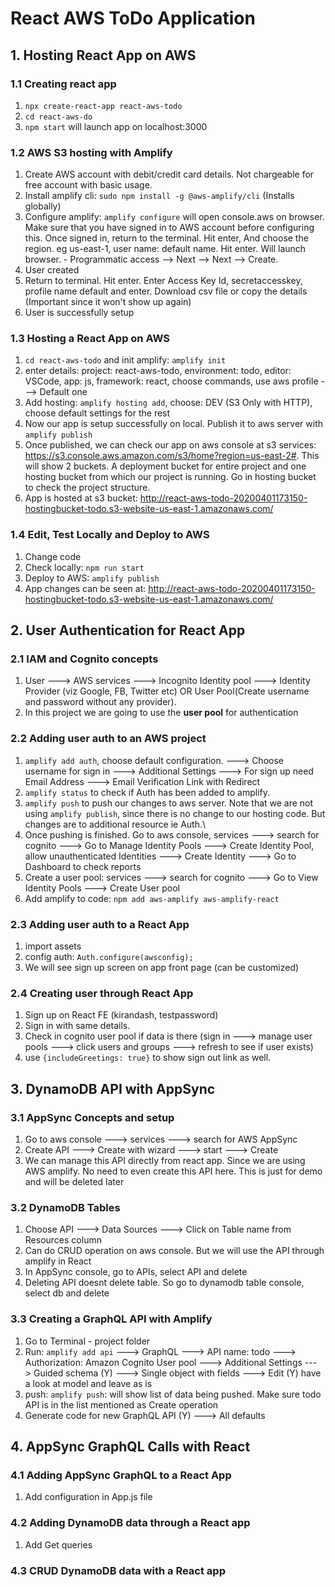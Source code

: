 # React AWS ToDo Application

## 1. Hosting React App on AWS
### 1.1 Creating react app
1. `npx create-react-app react-aws-todo`
2. `cd react-aws-do`
3. `npm start` will launch app on localhost:3000

### 1.2 AWS S3 hosting with Amplify
1. Create AWS account with debit/credit card details. Not chargeable for free account with basic usage.
2. Install amplify cli: `sudo npm install -g @aws-amplify/cli` (Installs globally)
3. Configure amplify: `amplify configure` will open console.aws on browser. Make sure that you have signed in to AWS account before configuring this. Once signed in, return to the terminal. Hit enter, And choose the region. eg us-east-1, user name: default name. Hit enter. Will launch browser. - Programmatic access --> Next --> Next --> Create. 
4. User created
5. Return to terminal. Hit enter. Enter Access Key Id, secretaccesskey, profile name default and enter. Download csv file or copy the details (Important since it won't show up again)
6. User is successfully setup

### 1.3 Hosting a React App on AWS
1. `cd react-aws-todo` and init amplify: `amplify init`
2. enter details: project: react-aws-todo, environment: todo, editor: VSCode, app: js, framework: react, choose commands, use aws profile ---> Default one
3. Add hosting: `amplify hosting add`, choose: DEV (S3 Only with HTTP), choose default settings for the rest
4. Now our app is setup successfully on local. Publish it to aws server with `amplify publish`
5. Once published, we can check our app on aws console at s3 services: https://s3.console.aws.amazon.com/s3/home?region=us-east-2#. This will show 2 buckets. A deployment bucket for entire project and one hosting bucket from which our project is running. Go in hosting bucket to check the project structure.
6. App is hosted at s3 bucket: http://react-aws-todo-20200401173150-hostingbucket-todo.s3-website-us-east-1.amazonaws.com/

### 1.4 Edit, Test Locally and Deploy to AWS
1. Change code
2. Check locally: `npm run start`
3. Deploy to AWS: `amplify publish`
4. App changes can be seen at: http://react-aws-todo-20200401173150-hostingbucket-todo.s3-website-us-east-1.amazonaws.com/

## 2. User Authentication for React App
### 2.1 IAM and Cognito concepts
1. User ---> AWS services ---> Incognito Identity pool ---> Identity Provider (viz Google, FB, Twitter etc) OR User Pool(Create username and password without any provider).
2. In this project we are going to use the **user pool** for authentication

### 2.2 Adding user auth to an AWS project
1. `amplify add auth`, choose default configuration. ---> Choose username for sign in ---> Additional Settings ---> For sign up need Email Address ---> Email Verification Link with Redirect
2. `amplify status` to check if Auth has been added to amplify.
3. `amplify push` to push our changes to aws server. Note that we are not using `amplify publish`, since there is no change to our hosting code. But changes are to additional resource ie Auth.\
4. Once pushing is finished. Go to aws console, services ---> search for cognito ---> Go to Manage Identity Pools ---> Create Identity Pool, allow unauthenticated Identities ---> Create Identity ---> Go to Dashboard to check reports
5. Create a user pool: services ---> search for cognito ---> Go to View Identity Pools ---> Create User pool
6. Add amplify to code: `npm add aws-amplify aws-amplify-react`

### 2.3 Adding user auth to a React App
1. import assets
2. config auth: `Auth.configure(awsconfig);`
3. We will see sign up screen on app front page (can be customized)

### 2.4 Creating user through React App
1. Sign up on React FE (kirandash, testpassword)
2. Sign in with same details.
3. Check in cognito user pool if data is there (sign in ---> manage user pools ---> click users and groups ---> refresh to see if user exists)
4. use `{includeGreetings: true}` to show sign out link as well.

## 3. DynamoDB API with AppSync
### 3.1 AppSync Concepts and setup
1. Go to aws console ---> services ---> search for AWS AppSync
2. Create API ---> Create with wizard ---> start ---> Create
3. We can manage this API directly from react app. Since we are using AWS amplify. No need to even create this API here. This is just for demo and will be deleted later

### 3.2 DynamoDB Tables
1. Choose API ---> Data Sources ---> Click on Table name from Resources column
2. Can do CRUD operation on aws console. But we will use the API through amplify in React
3. In AppSync console, go to APIs, select API and delete
4. Deleting API doesnt delete table. So go to dynamodb table console, select db and delete

### 3.3 Creating a GraphQL API with Amplify
1. Go to Terminal - project folder
2. Run: `amplify add api` ---> GraphQL ---> API name: todo ---> Authorization: Amazon Cognito User pool ---> Additional Settings ---> Guided schema (Y) ---> Single object with fields ---> Edit (Y) have a look at model and leave as is
3. push: `amplify push`: will show list of data being pushed. Make sure todo API is in the list mentioned as Create operation
4. Generate code for new GraphQL API (Y) ---> All defaults

## 4. AppSync GraphQL Calls with React
### 4.1 Adding AppSync GraphQL to a React App
1. Add configuration in App.js file

### 4.2 Adding DynamoDB data through a React app
1. Add Get queries

### 4.3 CRUD DynamoDB data with a React app